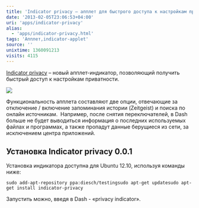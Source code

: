 ```yaml
---
title: 'Indicator privacy – апплет для быстрого доступа к настройкам приватности'
date: '2013-02-05T23:06:53+04:00'
uri: 'apps/indicator-privacy'
alias: 
  - 'apps/indicator-privacy.html'
tags: 'Апплет,indicator-applet'
source: ''
unixtime: 1360091213
visits: 4115
---
```

[Indicator privacy](https://launchpad.net/indicator-privacy) – новый апплет-индикатор, позволяющий получить быстрый доступ к настройкам приватности.

[![](img/2013/02/05/23-00/indicator-privacy-8447578583-o.jpg)](img/2013/02/05/23-00/indicator-privacy-8447578583-o.jpg)

Функциональность апплета составляют две опции, отвечающие за отключение / включение запоминания истории (Zeitgeist) и поиска по онлайн источникам.  Например, после снятия переключателей, в Dash больше не будет выводиться информация о последних используемых файлах и программах, а также пропадут данные берущиеся из сети, за исключением центра приложений.

## Установка Indicator privacy 0.0.1

Установка индикатора доступна для Ubuntu 12.10, используя команды ниже:

```
sudo add-apt-repository ppa:diesch/testingsudo apt-get updatesudo apt-get install indicator-privacy
```

Запустить можно, введя в Dash - «privacy indicator».
